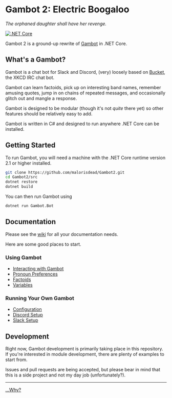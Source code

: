# Gambot 2: Electric Boogaloo

_The orphaned daughter shall have her revenge._

[![.NET Core](https://github.com/MechanicalMann/Gambot2/actions/workflows/dotnet-core.yml/badge.svg)](https://github.com/MechanicalMann/Gambot2/actions/workflows/dotnet-core.yml)

Gambot 2 is a ground-up rewrite of [Gambot](https://github.com/Milk-Enterprises/Gambot) in .NET Core.

## What's a Gambot?

Gambot is a chat bot for Slack and Discord, (very) loosely based on [Bucket](https://github.com/zigdon/xkcd-Bucket/),
the XKCD IRC chat bot.

Gambot can learn factoids, pick up on interesting band names, remember amusing
quotes, jump in on chains of repeated messages, and occasionally glitch out
and mangle a response.

Gambot is designed to be modular (though it's not _quite_ there yet) so other
features should be relatively easy to add.

Gambot is written in C# and designed to run anywhere .NET Core can be installed.

## Getting Started

To run Gambot, you will need a machine with the .NET Core runtime version 2.1
or higher installed.

```bash
git clone https://github.com/malorisdead/Gambot2.git
cd Gambot2/src
dotnet restore
dotnet build
```

You can then run Gambot using

```bash
dotnet run Gambot.Bot
```

## Documentation

Please see the [wiki](https://github.com/malorisdead/Gambot2/wiki) for all your
documentation needs.

Here are some good places to start.

### Using Gambot
- [Interacting with Gambot](https://github.com/malorisdead/Gambot2/wiki#interacting-with-gambot)
- [Pronoun Preferences](https://github.com/malorisdead/Gambot2/wiki/Pronoun-Preferences)
- [Factoids](https://github.com/malorisdead/Gambot2/wiki/Factoids)
- [Variables](https://github.com/malorisdead/Gambot2/wiki/Variables)

### Running Your Own Gambot

- [Configuration](https://github.com/malorisdead/Gambot2/wiki/Configuration)
- [Discord Setup](https://github.com/malorisdead/Gambot2/wiki/Connecting-to-Discord)
- [Slack Setup](https://github.com/malorisdead/Gambot2/wiki/Connecting-to-Slack)

## Development

Right now, Gambot development is primarily taking place in this repository.
If you're interested in module development, there are plenty of examples to
start from.

Issues and pull requests are being accepted, but please bear in mind that this
is a side project and not my day job (unfortunately?).

---

[...Why?](https://gunshowcomic.com/513)
